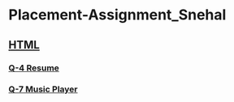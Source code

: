 # Placement-Assignment_Snehal

## [HTML](https://github.com/snehalgadge/Placement-Assignment_Snehal/tree/main)
### [Q-4 Resume](https://github.com/snehalgadge/Placement-Assignment_Snehal/tree/main/HTML)
### [Q-7 Music Player](https://github.com/snehalgadge/Placement-Assignment_Snehal/tree/main/HTML)
